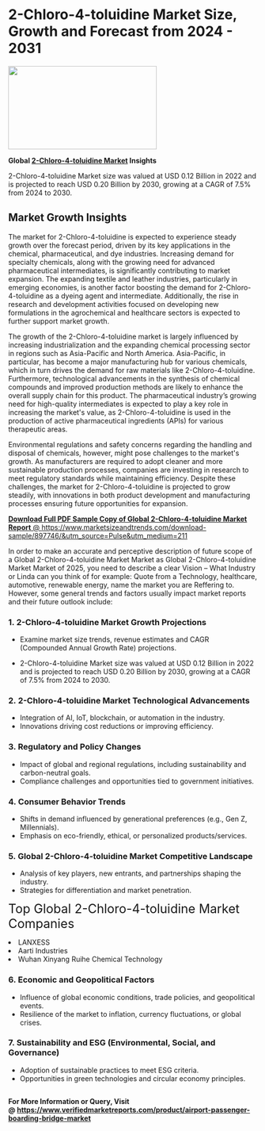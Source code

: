 <H1>2-Chloro-4-toluidine Market Size, Growth and Forecast from 2024 - 2031</H1><img class="aligncenter size-medium wp-image-584254" src="https://thirdeyenews.in/wp-content/uploads/2024/09/Global-Market-Research-300x168.jpeg" alt="" width="300" height="168" /><p><strong>Global&nbsp;<a href="https://www.marketsizeandtrends.com/download-sample/897746/&amp;utm_source=Pulse&amp;utm_medium=211">2-Chloro-4-toluidine Market</a> Insights</strong></p><p>2-Chloro-4-toluidine Market size was valued at USD 0.12 Billion in 2022 and is projected to reach USD 0.20 Billion by 2030, growing at a CAGR of 7.5% from 2024 to 2030.</p><p><h2>Market Growth Insights</h2> <p>The market for 2-Chloro-4-toluidine is expected to experience steady growth over the forecast period, driven by its key applications in the chemical, pharmaceutical, and dye industries. Increasing demand for specialty chemicals, along with the growing need for advanced pharmaceutical intermediates, is significantly contributing to market expansion. The expanding textile and leather industries, particularly in emerging economies, is another factor boosting the demand for 2-Chloro-4-toluidine as a dyeing agent and intermediate. Additionally, the rise in research and development activities focused on developing new formulations in the agrochemical and healthcare sectors is expected to further support market growth.</p> <p><a href="download_sample_link"></a></p> <p>The growth of the 2-Chloro-4-toluidine market is largely influenced by increasing industrialization and the expanding chemical processing sector in regions such as Asia-Pacific and North America. Asia-Pacific, in particular, has become a major manufacturing hub for various chemicals, which in turn drives the demand for raw materials like 2-Chloro-4-toluidine. Furthermore, technological advancements in the synthesis of chemical compounds and improved production methods are likely to enhance the overall supply chain for this product. The pharmaceutical industry’s growing need for high-quality intermediates is expected to play a key role in increasing the market's value, as 2-Chloro-4-toluidine is used in the production of active pharmaceutical ingredients (APIs) for various therapeutic areas.</p> <p>Environmental regulations and safety concerns regarding the handling and disposal of chemicals, however, might pose challenges to the market's growth. As manufacturers are required to adopt cleaner and more sustainable production processes, companies are investing in research to meet regulatory standards while maintaining efficiency. Despite these challenges, the market for 2-Chloro-4-toluidine is projected to grow steadily, with innovations in both product development and manufacturing processes ensuring future opportunities for expansion.</p> <p><a href="get_more_link"></p><p><span class=""><strong>Download Full PDF Sample Copy of Global 2-Chloro-4-toluidine Market Report</strong> @ <a href="https://www.marketsizeandtrends.com/download-sample/897746/&amp;utm_source=Pulse&amp;utm_medium=211" target="_blank">https://www.marketsizeandtrends.com/download-sample/897746/&amp;utm_source=Pulse&amp;utm_medium=211</a></span></p><p>In order to make an accurate and perceptive description of future scope of a Global&nbsp;2-Chloro-4-toluidine Market Market as Global&nbsp;2-Chloro-4-toluidine Market Market of 2025, you need to describe a clear Vision &ndash; What Industry or Linda can you think of for example: Quote from a Technology, healthcare, automotive, renewable energy, name the market you are Reffering to. However, some general trends and factors usually impact market reports and their future outlook include:</p><h3>1.&nbsp;<strong>2-Chloro-4-toluidine Market Growth Projections</strong></h3><ul><li>Examine market size trends, revenue estimates and CAGR (Compounded Annual Growth Rate) projections.</li><li><p>2-Chloro-4-toluidine Market size was valued at USD 0.12 Billion in 2022 and is projected to reach USD 0.20 Billion by 2030, growing at a CAGR of 7.5% from 2024 to 2030.</p></li></ul><h3>2.&nbsp;<strong>2-Chloro-4-toluidine Market Technological Advancements</strong></h3><ul><li>Integration of AI, IoT, blockchain, or automation in the industry.</li><li>Innovations driving cost reductions or improving efficiency.</li></ul><h3>3.&nbsp;<strong>Regulatory and Policy Changes</strong></h3><ul><li>Impact of global and regional regulations, including sustainability and carbon-neutral goals.</li><li>Compliance challenges and opportunities tied to government initiatives.</li></ul><h3>4.&nbsp;<strong>Consumer Behavior Trends</strong></h3><ul><li>Shifts in demand influenced by generational preferences (e.g., Gen Z, Millennials).</li><li>Emphasis on eco-friendly, ethical, or personalized products/services.</li></ul><h3>5.&nbsp;<strong>Global 2-Chloro-4-toluidine Market Competitive Landscape</strong></h3><ul><li>Analysis of key players, new entrants, and partnerships shaping the industry.</li><li>Strategies for differentiation and market penetration.</li></ul><p data-pm-slice="1 1 []"><span style="color: inherit; font-family: inherit; font-size: 25px;">Top Global 2-Chloro-4-toluidine Market Companies</span></p><div class="" data-test-id=""><p><li>LANXESS</li><li> Aarti Industries</li><li> Wuhan Xinyang Ruihe Chemical Technology</li></p></div><h3>6.&nbsp;<strong>Economic and Geopolitical Factors</strong></h3><ul><li>Influence of global economic conditions, trade policies, and geopolitical events.</li><li>Resilience of the market to inflation, currency fluctuations, or global crises.</li></ul><h3>7.&nbsp;<strong>Sustainability and ESG (Environmental, Social, and Governance)</strong></h3><ul><li>Adoption of sustainable practices to meet ESG criteria.</li><li>Opportunities in green technologies and circular economy principles.</li></ul><h2><strong style="font-size: 14px;">For More Information or Query, Visit @&nbsp;</strong><a style="background-color: #ffffff; font-size: 14px;" href="https://www.marketsizeandtrends.com/report/2-chloro-4-toluidine-market/" target="_blank">https://www.verifiedmarketreports.com/product/airport-passenger-boarding-bridge-market</a></h2>
